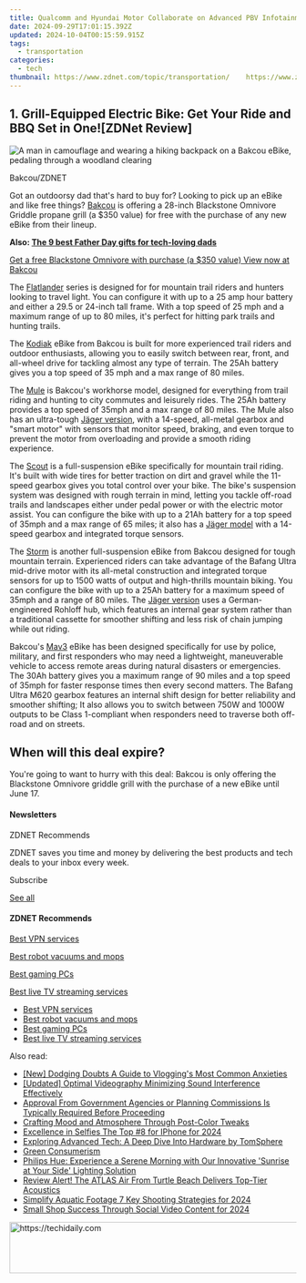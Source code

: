 ```yaml
---
title: Qualcomm and Hyundai Motor Collaborate on Advanced PBV Infotainment System
date: 2024-09-29T17:01:15.392Z
updated: 2024-10-04T00:15:59.915Z
tags:
  - transportation
categories:
  - tech
thumbnail: https://www.zdnet.com/topic/transportation/    https://www.zdnet.com/a/img/resize/7bf34da6e82d20f7c08238d0cfe2cc01c9c4640b/2021/01/26/08e9085f-cf36-4ec4-aeb3-727c5855550a/qcom-connected-car.png?width=170&height=96&fit=crop&format=pjpg&auto=webp
---
```


## 1. Grill-Equipped Electric Bike: Get Your Ride and BBQ Set in One![ZDNet Review]

![A man in camouflage and wearing a hiking backpack on a Bakcou eBike, pedaling through a woodland clearing](https://www.zdnet.com/a/img/resize/9a1c1acc8230365f824d026833de95ed6b4b0740/2024/06/14/1df8d2ec-cc81-43ce-b185-6f1d7f03ef17/bakcou-cover-image.jpg?auto=webp&width=1280)

Bakcou/ZDNET

Got an outdoorsy dad that's hard to buy for? Looking to pick up an eBike and like free things? [Bakcou](https://www.avantlink.com/click.php?tt=app&ti=1019&mi=25573&pw=262625&ctc=zd-%5F%5FCOM%5FCLICK%5FID%5F%5F-dtp&url=https%3A%2F%2Fbakcou.com%2Fpages%2Ffathers-day-24) is offering a 28-inch Blackstone Omnivore Griddle propane grill (a $350 value) for free with the purchase of any new eBike from their lineup. 

**Also: [The 9 best Father Day gifts for tech-loving dads](https://bakcou.com/pages/fathers-day-24)**

[Get a free Blackstone Omnivore with purchase (a $350 value) View now at Bakcou](https://www.avantlink.com/click.php?tt=app&ti=1019&mi=25573&pw=262625&ctc=zd-%5F%5FCOM%5FCLICK%5FID%5F%5F-dtp&url=https%3A%2F%2Fbakcou.com%2Fpages%2Ffathers-day-24)

The [Flatlander](https://www.avantlink.com/click.php?tt=app&ti=1019&mi=25573&pw=262625&ctc=zd-%5F%5FCOM%5FCLICK%5FID%5F%5F-dtp&url=https%3A%2F%2Fbakcou.com%2Fproducts%2Fflatlander-fat-tire-electric-bike) series is designed for for mountain trail riders and hunters looking to travel light. You can configure it with up to a 25 amp hour battery and either a 29.5 or 24-inch tall frame. With a top speed of 25 mph and a maximum range of up to 80 miles, it's perfect for hitting park trails and hunting trails. 

The [Kodiak](https://www.avantlink.com/click.php?tt=app&ti=1019&mi=25573&pw=262625&ctc=zd-%5F%5FCOM%5FCLICK%5FID%5F%5F-dtp&url=https%3A%2F%2Fbakcou.com%2Fpages%2Fkodiak) eBike from Bakcou is built for more experienced trail riders and outdoor enthusiasts, allowing you to easily switch between rear, front, and all-wheel drive for tackling almost any type of terrain. The 25Ah battery gives you a top speed of 35 mph and a max range of 80 miles. 

The [Mule](https://www.avantlink.com/click.php?tt=app&ti=1019&mi=25573&pw=262625&ctc=zd-%5F%5FCOM%5FCLICK%5FID%5F%5F-dtp&url=https%3A%2F%2Fbakcou.com%2Fproducts%2Fmule-fat-tire-electric-bike) is Bakcou's workhorse model, designed for everything from trail riding and hunting to city commutes and leisurely rides. The 25Ah battery provides a top speed of 35mph and a max range of 80 miles. The Mule also has an ultra-tough [Jäger version](https://www.avantlink.com/click.php?tt=app&ti=1019&mi=25573&pw=262625&ctc=zd-%5F%5FCOM%5FCLICK%5FID%5F%5F-dtp&url=https%3A%2F%2Fbakcou.com%2Fproducts%2Fmule-jager), with a 14-speed, all-metal gearbox and "smart motor" with sensors that monitor speed, braking, and even torque to prevent the motor from overloading and provide a smooth riding experience. 

The [Scout](https://www.avantlink.com/click.php?tt=app&ti=1019&mi=25573&pw=262625&ctc=zd-%5F%5FCOM%5FCLICK%5FID%5F%5F-dtp&url=https%3A%2F%2Fbakcou.com%2Fproducts%2Fscout-fat-tire-electric-bike) is a full-suspension eBike specifically for mountain trail riding. It's built with wide tires for better traction on dirt and gravel while the 11-speed gearbox gives you total control over your bike. The bike's suspension system was designed with rough terrain in mind, letting you tackle off-road trails and landscapes either under pedal power or with the electric motor assist. You can configure the bike with up to a 21Ah battery for a top speed of 35mph and a max range of 65 miles; it also has a [Jäger model](https://www.avantlink.com/click.php?tt=app&ti=1019&mi=25573&pw=262625&ctc=zd-%5F%5FCOM%5FCLICK%5FID%5F%5F-dtp&url=https%3A%2F%2Fbakcou.com%2Fproducts%2Fscout-jager) with a 14-speed gearbox and integrated torque sensors. 

The [Storm](https://www.avantlink.com/click.php?tt=app&ti=1019&mi=25573&pw=262625&ctc=zd-%5F%5FCOM%5FCLICK%5FID%5F%5F-dtp&url=https%3A%2F%2Fbakcou.com%2Fproducts%2Fstorm-fat-tire-electric-bike) is another full-suspension eBike from Bakcou designed for tough mountain terrain. Experienced riders can take advantage of the Bafang Ultra mid-drive motor with its all-metal construction and integrated torque sensors for up to 1500 watts of output and high-thrills mountain biking. You can configure the bike with up to a 25Ah battery for a maximum speed of 35mph and a range of 80 miles. The [Jäger version](https://www.avantlink.com/click.php?tt=app&ti=1019&mi=25573&pw=262625&ctc=zd-%5F%5FCOM%5FCLICK%5FID%5F%5F-dtp&url=https%3A%2F%2Fbakcou.com%2Fproducts%2Fstorm-jager-fat-tire-electric-bike) uses a German-engineered Rohloff hub, which features an internal gear system rather than a traditional cassette for smoother shifting and less risk of chain jumping while out riding. 

Bakcou's [Mav3](https://www.avantlink.com/click.php?tt=app&ti=1019&mi=25573&pw=262625&ctc=zd-%5F%5FCOM%5FCLICK%5FID%5F%5F-dtp&url=https%3A%2F%2Fbakcou.com%2Fproducts%2Fmav3) eBike has been designed specifically for use by police, military, and first responders who may need a lightweight, maneuverable vehicle to access remote areas during natural disasters or emergencies. The 30Ah battery gives you a maximum range of 90 miles and a top speed of 35mph for faster response times then every second matters. The Bafang Ultra M620 gearbox features an internal shift design for better reliability and smoother shifting; It also allows you to switch between 750W and 1000W outputs to be Class 1-compliant when responders need to traverse both off-road and on streets. 

## When will this deal expire?

You're going to want to hurry with this deal: Bakcou is only offering the Blackstone Omnivore griddle grill with the purchase of a new eBike until June 17.

#### Newsletters

ZDNET Recommends

ZDNET saves you time and money by delivering the best products and tech deals to your inbox every week.

 Subscribe

[See all](https://www.zdnet.com/newsletters/)

#### **ZDNET** Recommends

[Best VPN services](https://www.zdnet.com/article/best-vpn/ "Best VPN services")

[Best robot vacuums and mops](https://www.zdnet.com/article/best-robot-vacuum-mop/ "Best robot vacuums and mops")

[Best gaming PCs](https://www.zdnet.com/article/best-gaming-pc/ "Best gaming PCs")

[Best live TV streaming services](https://www.zdnet.com/article/best-live-tv-streaming-service/ "Best live TV streaming services")

* [Best VPN services](https://www.zdnet.com/article/best-vpn/ "Best VPN services")
* [Best robot vacuums and mops](https://www.zdnet.com/article/best-robot-vacuum-mop/ "Best robot vacuums and mops")
* [Best gaming PCs](https://www.zdnet.com/article/best-gaming-pc/ "Best gaming PCs")
* [Best live TV streaming services](https://www.zdnet.com/article/best-live-tv-streaming-service/ "Best live TV streaming services")

<ins class="adsbygoogle"
     style="display:block"
     data-ad-format="autorelaxed"
     data-ad-client="ca-pub-7571918770474297"
     data-ad-slot="1223367746"></ins>

<ins class="adsbygoogle"
     style="display:block"
     data-ad-client="ca-pub-7571918770474297"
     data-ad-slot="8358498916"
     data-ad-format="auto"
     data-full-width-responsive="true"></ins>

<span class="atpl-alsoreadstyle">Also read:</span>
<div><ul>
<li><a href="https://youtube-tips.techidaily.com/odging-doubts-a-guide-to-vloggings-most-common-anxieties/"><u>[New] Dodging Doubts A Guide to Vlogging's Most Common Anxieties</u></a></li>
<li><a href="https://screen-recording.techidaily.com/updated-optimal-videography-minimizing-sound-interference-effectively/"><u>[Updated] Optimal Videography Minimizing Sound Interference Effectively</u></a></li>
<li><a href="https://hardware-reviews.techidaily.com/1723341735072-approval-from-government-agencies-or-planning-commissions-is-typically-required-before-proceeding/"><u>Approval From Government Agencies or Planning Commissions Is Typically Required Before Proceeding</u></a></li>
<li><a href="https://fox-direct.techidaily.com/crafting-mood-and-atmosphere-through-post-color-tweaks/"><u>Crafting Mood and Atmosphere Through Post-Color Tweaks</u></a></li>
<li><a href="https://some-knowledge.techidaily.com/excellence-in-selfies-the-top-8-for-iphone-for-2024/"><u>Excellence in Selfies The Top #8 for IPhone for 2024</u></a></li>
<li><a href="https://hardware-reviews.techidaily.com/exploring-advanced-tech-a-deep-dive-into-hardware-by-tomsphere/"><u>Exploring Advanced Tech: A Deep Dive Into Hardware by TomSphere</u></a></li>
<li><a href="https://hardware-reviews.techidaily.com/green-consumerism/"><u>Green Consumerism</u></a></li>
<li><a href="https://hardware-help.techidaily.com/philips-hue-experience-a-serene-morning-with-our-innovative-sunrise-at-your-side-lighting-solution/"><u>Philips Hue: Experience a Serene Morning with Our Innovative 'Sunrise at Your Side' Lighting Solution</u></a></li>
<li><a href="https://hardware-reviews.techidaily.com/review-alert-the-atlas-air-from-turtle-beach-delivers-top-tier-acoustics/"><u>Review Alert! The ATLAS Air From Turtle Beach Delivers Top-Tier Acoustics</u></a></li>
<li><a href="https://extra-approaches.techidaily.com/simplify-aquatic-footage-7-key-shooting-strategies-for-2024/"><u>Simplify Aquatic Footage 7 Key Shooting Strategies for 2024</u></a></li>
<li><a href="https://facebook-video-footage.techidaily.com/small-shop-success-through-social-video-content-for-2024/"><u>Small Shop Success Through Social Video Content for 2024</u></a></li>
</ul></div>

<!-- affiliate ads begin -->
<a href="https://appsumo.8odi.net/c/5597632/2130891/7443" target="_top" id="2130891">
  <img src="//a.impactradius-go.com/display-ad/7443-2130891" border="0" alt="https://techidaily.com" width="728" height="90"/>
</a>
<img height="0" width="0" src="https://appsumo.8odi.net/i/5597632/2130891/7443" style="position:absolute;visibility:hidden;" border="0" />
<!-- affiliate ads end -->

